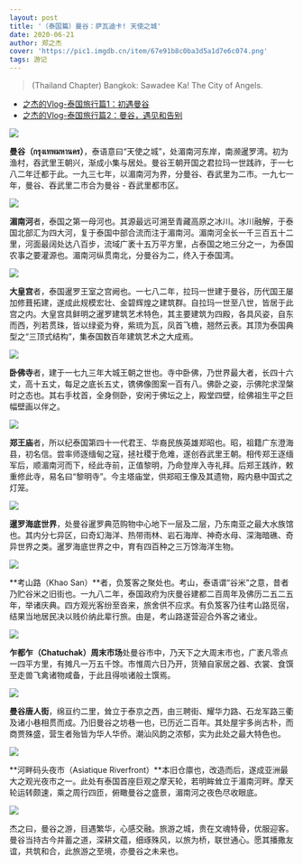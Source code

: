 ```yaml
---
layout: post
title: '（泰国篇）曼谷：萨瓦迪卡! 天使之城'
date: 2020-06-21
author: 郑之杰
cover: 'https://pic1.imgdb.cn/item/67e91b8c0ba3d5a1d7e6c074.png'
tags: 游记
---
```


> (Thailand Chapter) Bangkok: Sawadee Ka! The City of Angels.

- [之杰的Vlog-泰国旅行篇1：初遇曼谷](https://www.bilibili.com/video/BV1Ft411Y7h5)
- [之杰的Vlog-泰国旅行篇2：曼谷，遇见和告别](https://www.bilibili.com/video/BV1bt411Y7JE)

![](https://pic1.imgdb.cn/item/67e91b8c0ba3d5a1d7e6c074.png)

**曼谷（กรุงเทพมหานคร）**，泰语意曰“天使之城”，处湄南河东岸，南濒暹罗湾。初为渔村，吞武里王朝兴，渐成小集与居处。曼谷王朝开国之君拉玛一世践祚，于一七八二年迁都于此。一九三七年，以湄南河为界，分曼谷、吞武里为二市。一九七一年，曼谷、吞武里二市合为曼谷 - 吞武里都市区。

![](https://pic1.imgdb.cn/item/67e7b9b90ba3d5a1d7e64618.png)

**湄南河**者，泰国之第一母河也。其源最远可溯至青藏高原之冰川。冰川融解，于泰国北部汇为四大河，复于泰国中部合流而注于湄南河。湄南河全长一千三百五十二里，河面最阔处达八百步，流域广袤十五万平方里，占泰国之地三分之一，为泰国农事之要灌源也。湄南河纵贯南北，分曼谷为二，终入于泰国湾。

![](https://pic1.imgdb.cn/item/67e7bc140ba3d5a1d7e6503c.png)

**大皇宫**者，泰国暹罗王室之宫阙也。一七八二年，拉玛一世建于曼谷，历代国王屡加修葺拓建，遂成此规模宏壮、金碧辉煌之建筑群。自拉玛一世至八世，皆居于此宫之内。大皇宫具鲜明之暹罗建筑艺术特色，其主要建筑为四殿，各具风姿，自东而西，列若贯珠，皆以绿瓷为脊，紫琉为瓦，凤首飞檐，翘然云表。其顶为泰国典型之“三顶式结构”，集泰国数百年建筑艺术之大成焉。

![](https://pic1.imgdb.cn/item/67e7bcb30ba3d5a1d7e6535a.png)

**卧佛寺**者，建于一七九三年大城王朝之世也。寺中卧佛，乃世界最大者，长四十六丈，高十五丈，每足之底长五丈，镌佛像图案一百有八。佛卧之姿，示佛陀求涅槃时之态也。其右手枕首，全身侧卧，安闲于佛坛之上，殿堂四壁，绘佛祖生平之巨幅壁画以伴之。

![](https://pic1.imgdb.cn/item/67e7be470ba3d5a1d7e65a4c.png)

**郑王庙**者，所以纪泰国第四十一代君王、华裔民族英雄郑昭也。昭，祖籍广东澄海县，初名信。尝率师逐缅甸之寇，拯社稷于危难，遂创吞武里王朝。相传郑王逐缅军后，顺湄南河而下，经此寺前，正值黎明，乃命登岸入寺礼拜。后郑王践祚，敕重修此寺，易名曰“黎明寺”。今主塔庙堂，供郑昭王像及其遗物，殿内悬中国式之灯笼。

![](https://pic1.imgdb.cn/item/67e7befb0ba3d5a1d7e65b80.png)

**暹罗海底世界**，处曼谷暹罗典范购物中心地下一层及二层，乃东南亚之最大水族馆也。其内分七异区，曰奇幻海洋、热带雨林、岩石海岸、神奇水母、深海暗礁、奇异世界之类。暹罗海底世界之中，育有四百种之三万馀海洋生物。

![](https://pic1.imgdb.cn/item/67e7c0020ba3d5a1d7e65bb4.png)

**考山路（Khao San）**者，负笈客之聚处也。考山，泰语谓“谷米”之意，昔者乃贮谷米之旧街也。一九八二年，泰国政府为庆曼谷建都二百周年及佛历二五二五年，举诸庆典。四方观光客纷至沓来，旅舍供不应求。有负笈客乃往考山路觅宿，结果当地居民决以贱价纳此辈行旅。由是，考山路遂营迎合外客之诸业。

![](https://pic1.imgdb.cn/item/67e7c18d0ba3d5a1d7e65bf9.png)

**乍都乍（Chatuchak）周末市场**处曼谷市中，乃天下之大周末市也，广袤凡零点一四平方里，有摊凡一万五千馀。市惟周六日乃开，货殖自家居之器、衣裳、食馔至走兽飞禽诸物咸备，于此且得啖诸般土馔焉。

![](https://pic1.imgdb.cn/item/67e7c1090ba3d5a1d7e65be2.png)

**曼谷唐人街**，绵亘约二里，耸立于泰京之西，由三聘街、耀华力路、石龙军路三衢及诸小巷相贯而成。乃旧曼谷之坊巷一也，已历近二百年。其处屋宇多尚古朴，而商贾殊盛，营生者殆皆为华人华侨。潮汕风韵之浓郁，实为此处之最大特色也。

![](https://pic1.imgdb.cn/item/67e7c1f80ba3d5a1d7e65c13.png)

**河畔码头夜市（Asiatique Riverfront）**本旧仓廪也，改造而后，遂成亚洲最大之观光夜市之一。此处有泰国首座巨观之摩天轮，若明眸耸立于湄南河畔。摩天轮运转颇速，乘之周行四匝，俯瞰曼谷之盛景，湄南河之夜色尽收眼底。

![](https://pic1.imgdb.cn/item/67e7c29e0ba3d5a1d7e65c43.png)

杰之曰，曼谷之游，目遇繁华，心感交融。旅游之城，贵在文魂特骨，优服迎客。曼谷当持古今并蓄之道，深耕文蕴，细琢殊风，以旅为桥，联世通心。愿其播撒友谊，共筑和合，此旅游之至境，亦曼谷之未来也。